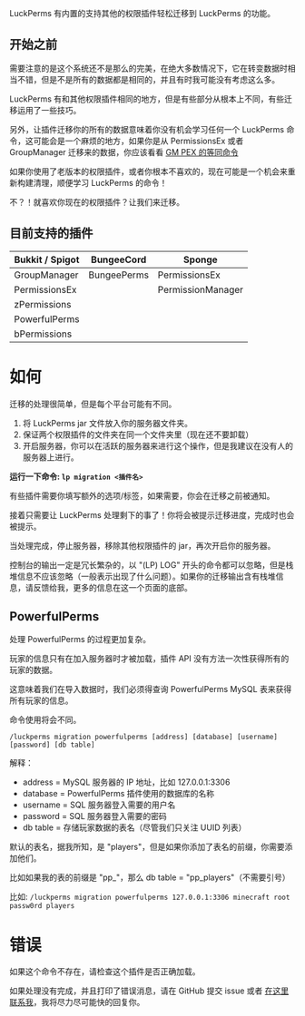 LuckPerms 有内置的支持其他的权限插件轻松迁移到 LuckPerms 的功能。

## 开始之前
需要注意的是这个系统还不是那么的完美，在绝大多数情况下，它在转变数据时相当不错，但是不是所有的数据都是相同的，并且有时我可能没有考虑这么多。

LuckPerms 有和其他权限插件相同的地方，但是有些部分从根本上不同，有些迁移运用了一些技巧。

另外，让插件迁移你的所有的数据意味着你没有机会学习任何一个 LuckPerms 命令，这可能会是一个麻烦的地方，如果你是从 PermissionsEx 或者 GroupManager 迁移来的数据，你应该看看 [GM PEX 的等同命令](/GM-&-PEX-Command-Equivalents.md)

如果你使用了老版本的权限插件，或者你根本不喜欢的，现在可能是一个机会来重新构建清理，顺便学习 LuckPerms 的命令！

不？！就喜欢你现在的权限插件？让我们来迁移。

   
## 目前支持的插件

| Bukkit / Spigot       | BungeeCord            | Sponge                |
|-----------------------|-----------------------|-----------------------|
| GroupManager          | BungeePerms           | PermissionsEx         |
| PermissionsEx         |                       | PermissionManager     |
| zPermissions          |                       |                       |
| PowerfulPerms         |                       |                       |
| bPermissions          |                       |                       |


# 如何
迁移的处理很简单，但是每个平台可能有不同。

1. 将 LuckPerms jar 文件放入你的服务器文件夹。
2. 保证两个权限插件的文件夹在同一个文件夹里（现在还不要卸载）
3. 开启服务器，你可以在活跃的服务器来进行这个操作，但是我建议在没有人的服务器上进行。

**运行一下命令: `lp migration <插件名>`**

有些插件需要你填写额外的选项/标签，如果需要，你会在迁移之前被通知。

接着只需要让 LuckPerms 处理剩下的事了！你将会被提示迁移进度，完成时也会被提示。

当处理完成，停止服务器，移除其他权限插件的 jar，再次开启你的服务器。

控制台的输出一定是冗长繁杂的，以 "(LP) LOG" 开头的命令都可以忽略，但是栈堆信息不应该忽略（一般表示出现了什么问题）。如果你的迁移输出含有栈堆信息，请反馈给我，更多的信息在这一个页面的底部。


## PowerfulPerms
处理 PowerfulPerms 的过程更加复杂。

玩家的信息只有在加入服务器时才被加载，插件 API 没有方法一次性获得所有的玩家的数据。

这意味着我们在导入数据时，我们必须得查询 PowerfulPerms MySQL 表来获得所有玩家的信息。

命令使用将会不同。

`/luckperms migration powerfulperms [address] [database] [username] [password] [db table]`

解释：
* address = MySQL 服务器的 IP 地址，比如 127.0.0.1:3306
* database = PowerfulPerms 插件使用的数据库的名称
* username = SQL 服务器登入需要的用户名
* password = SQL 服务器登入需要的密码
* db table = 存储玩家数据的表名（尽管我们只关注 UUID 列表）

默认的表名，据我所知，是 "players"，但是如果你添加了表名的前缀，你需要添加他们。

比如如果我的表的前缀是 "pp_"，那么 db table = "pp_players"（不需要引号）

比如: `/luckperms migration powerfulperms 127.0.0.1:3306 minecraft root passw0rd players`

# 错误
如果这个命令不存在，请检查这个插件是否正确加载。

如果处理没有完成，并且打印了错误消息，请在 GitHub 提交 issue 或者 [在这里联系我](https://github.com/lucko/LuckPerms/wiki#cant-find-something)，我将尽力尽可能快的回复你。
